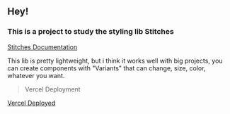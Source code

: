 ## Hey!

### This is a project to study the styling lib Stitches

[Stitches Documentation](https://stitches.dev/docs/installation)

This lib is pretty lightweight, but i think it works well with big projects, you can create components with "Variants" that can change, size, color, whatever you want.

> Vercel Deployment

[Vercel Deployed](https://stitches-study.vercel.app/)
